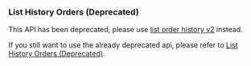 ### List History Orders (Deprecated)

This API has been deprecated, please use [list order history v2](#list-history-orders-v2) instead. 

If you still want to use the already deprecated api, please refer to [List History Orders (Deprecated)](https://github.com/ascendex/ascendex-pro-api/blob/master/misc/rest_prv_order_hist_deprecated.md).
